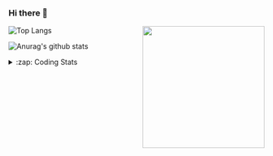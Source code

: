 ### Hi there 👋

<!--
**tao8687/tao8687** is a ✨ _special_ ✨ repository because its `README.md` (this file) appears on your GitHub profile.

Here are some ideas to get you started:

- 🔭 I’m currently working on ...
- 🌱 I’m currently learning ...
- 👯 I’m looking to collaborate on ...
- 🤔 I’m looking for help with ...
- 💬 Ask me about ...
- 📫 How to reach me: ...
- 😄 Pronouns: ...
- ⚡ Fun fact: ...
-->

<img align='right' src="https://media.giphy.com/media/M9gbBd9nbDrOTu1Mqx/giphy.gif" width="240">

  
![Top Langs](https://github-readme-stats.vercel.app/api/top-langs/?username=tao8687&layout=compact&title_color=23238E&text_color=A67D3D)

![Anurag's github stats](https://github-readme-stats.vercel.app/api?username=tao8687&show_icons=true&&text_color=A67D3D&title_color=23238E&show_icons=false&count_private=true&hide=stars)

<details>
  <summary>:zap: Coding Stats</summary>
  <br>
    
<!--START_SECTION:waka-->

```txt
From: 20 April 2025 - To: 27 April 2025

C++                2 hrs 32 mins   █████████░░░░░░░░░░░░░░░░   36.04 %
Markdown           1 hr 43 mins    ██████░░░░░░░░░░░░░░░░░░░   24.53 %
C                  57 mins         ███▒░░░░░░░░░░░░░░░░░░░░░   13.56 %
XML                46 mins         ██▓░░░░░░░░░░░░░░░░░░░░░░   11.07 %
CMake              32 mins         ██░░░░░░░░░░░░░░░░░░░░░░░   07.78 %
```

<!--END_SECTION:waka-->
</details>
